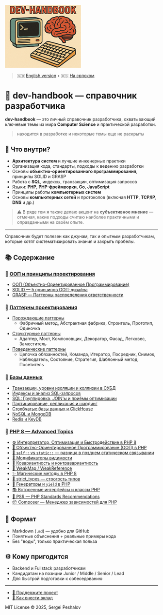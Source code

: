 
<img src="https://raw.githubusercontent.com/desfpc/dev-handbook/master/logo.png" alt="dev-handbook" width="250">

> 🇬🇧 [English version](README.md) • 🇷🇸 [На српском](README.sr.md)

# 🧠 dev-handbook — справочник разработчика

**dev-handbook** — это личный справочник разработчика, охватывающий ключевые темы из мира **Computer Science** и практической разработки.
> находится в разработке и некоторые темы еще не раскрыты

## 🧩 Что внутри?

- **Архитектура систем** и лучшие инженерные практики
- Организация кода, стандарты, подходы к ведению разработки
- Основы **объектно-ориентированного программирования**, принципы SOLID и GRASP
- Работа с **SQL**, индексы, транзакции, оптимизация запросов
- Языки: **PHP**, **PHP-фреймворки**, **Go**, **JavaScript**
- Принципы работы **компьютерных систем**
- Основы **компьютерных сетей** и протоколов (включая **HTTP**, **TCP/IP**, **DNS** и др.)

> ⚠️ В ряде тем я также делаю акцент на **субъективное мнение** — отмечая, какие подходы считаю наиболее практичными и оправданными на своём опыте.

---

Справочник будет полезен как джунам, так и опытным разработчикам, которые хотят систематизировать знания и закрыть пробелы.

## 📚 Содержание

### 🧠 [ООП и принципы проектирования](ru.oop.md#-ооп-и-принципы-проектирования)
- [ООП (Объектно-Ориентированное Программирование)](ru.oop.md#-ооп-объектно-ориентированное-программирование)
- [SOLID — 5 принципов ООП-дизайна](ru.oop.md#-solid--5-принципов-ооп-дизайна)
- [GRASP — Паттерны распределения ответственности](ru.oop.md#-grasp--паттерны-распределения-ответственности)

### 🎯 [Паттерны проектирования](ru.oop.md#-паттерны-проектирования)
- [Порождающие паттерны](ru.oop.md#-порождающие-паттерны)
  - Фабричный метод, Абстрактная фабрика, Строитель, Прототип, Одиночка
- [Структурные паттерны](ru.oop.md#-структурные-паттерны)
  - Адаптер, Мост, Компоновщик, Декоратор, Фасад, Легковес, Заместитель
- [Поведенческие паттерны](ru.oop.md#-поведенческие-паттерны-проектирования)
  - Цепочка обязанностей, Команда, Итератор, Посредник, Снимок, Наблюдатель, Состояние, Стратегия, Шаблонный метод, Посетитель

### 💾 [Базы данных](ru.db.md#-базы-данных)
- [Транзакции, уровни изоляции и коллизии в СУБД](ru.db.md#-транзакции-уровни-изоляции-и-коллизии-в-субд)
- [Индексы и анализ SQL-запросов](ru.db.md#-индексы-и-анализ-sql-запросов-explain)
- [SQL: Группировка, JOIN'ы и приёмы оптимизации](ru.db.md#-sql-группировка-joinы-и-приёмы-оптимизации-сложных-запросов)
- [Партицирование, репликация и шардинг](ru.db.md#-партицирование-репликация-и-шардинг-в-субд)
- [Столбчатые базы данных и ClickHouse](ru.db.md#-столбчатые-базы-данных-и-clickhouse)
- [NoSQL и MongoDB](ru.db.md#введение-в-nosql-и-mongodb)
- [Redis и KeyDB](ru.db.md#-redis-и-keydb-основы-архитектура-и-преимущества)

### 🐘 [PHP 8 — Advanced Topics](ru.php8.md#-php-8--advanced-topics-for-midsenior-developers)
- [⚙️ Интерпретатор, Оптимизация и Быстродействие в PHP 8](ru.php8.md#-интерпретатор-оптимизация-и-быстродействие-в-php-8)
- [🧱 Объектно-Ориентированное Программирование (ООП) в PHP](ru.php8.md#-объектно-ориентированное-программирование-ооп-в-php)
- [🧭 `self::` vs `static::` — разница в позднем статическом связывании](ru.php8.md#-self-vs-static--разница-в-позднем-статическом-связывании)
- [🔐 Модификаторы видимости](ru.php8.md#-модификаторы-видимости)
- [🧬 Ковариантность и контравариантность](ru.php8.md#-ковариантность-и-контравариантность)
- [🧠 WeakMap / WeakReference](ru.php8.md#-weakmap--weakreference)
- [✨ Магические методы в PHP 8](ru.php8.md#-магические-методы-в-php-8)
- [🚫 strict_types — строгость типов](ru.php8.md#-strict_types--строгость-типов)
- [🔁 Генераторы и `yield` в PHP](ru.php8.md#-генераторы-и-yield-в-php)
- [📚 Встроенные интерфейсы и классы PHP](ru.php8.md#-встроенные-интерфейсы-и-классы-php)
- [📐 PSR — PHP Standards Recommendations](ru.php8.md#-psr--php-standards-recommendations)
- [📦 Composer — Менеджер зависимостей для PHP](ru.php8.md#-composer--менеджер-зависимостей-для-php)

## 📎 Формат

- Markdown (`.md`) — удобно для GitHub
- Понятные объяснения + реальные примеры кода
- Без "воды", только практическая польза

## ⚙ Кому пригодится

- Backend и Fullstack разработчикам
- Кандидатам на позиции Junior / Middle / Senior / Lead
- Для быстрой подготовки к собеседованию

---

- [🙏 Поддержите проект](support.us.md)
- [🤝 Как внести вклад](CONTRIBUTING.ru.md)

MIT License © 2025, Sergei Peshalov
